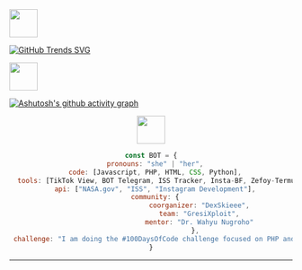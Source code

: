 <img src="https://why-id.github.io/DX.gif" width="50">


[![GitHub Trends SVG](https://api.githubtrends.io/user/svg/why-id/repos?time_range=one_year&theme=bright_lights)](https://githubtrends.io)

<img src="https://why-id.github.io/DX.gif" width="50">


[![Ashutosh's github activity graph](https://github-readme-activity-graph.vercel.app/graph?username=why-id&bg_color=000000&color=ffffff&line=ffffff&point=000000&area=true&hide_border=true)](https://github.com/ashutosh00710/github-readme-activity-graph)


<center><img src="https://why-id.github.io/DX.gif" width="50">

```javascript
const BOT = {
  pronouns: "she" | "her",
  code: [Javascript, PHP, HTML, CSS, Python],
  tools: [TikTok View, BOT Telegram, ISS Tracker, Insta-BF, Zefoy-Termux],
  api: ["NASA.gov", "ISS", "Instagram Development"],
  community: {
                        coorganizer: "DexSkieee",
                        team: "GresiXploit",
                        mentor: "Dr. Wahyu Nugroho"
                      },
 challenge: "I am doing the #100DaysOfCode challenge focused on PHP and Python"
}
```

</em>

---
